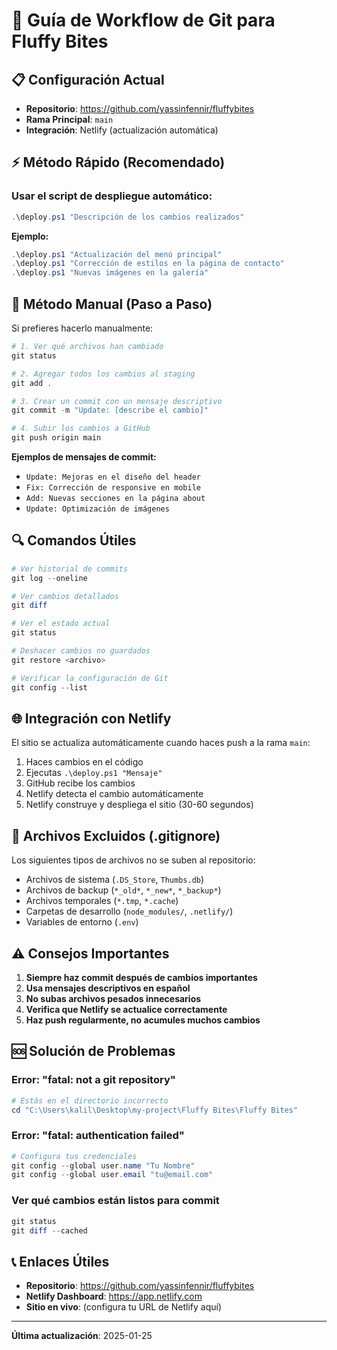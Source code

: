 # 🚀 Guía de Workflow de Git para Fluffy Bites

## 📋 Configuración Actual

- **Repositorio**: https://github.com/yassinfennir/fluffybites
- **Rama Principal**: `main`
- **Integración**: Netlify (actualización automática)

## ⚡ Método Rápido (Recomendado)

### Usar el script de despliegue automático:

```powershell
.\deploy.ps1 "Descripción de los cambios realizados"
```

**Ejemplo:**
```powershell
.\deploy.ps1 "Actualización del menú principal"
.\deploy.ps1 "Corrección de estilos en la página de contacto"
.\deploy.ps1 "Nuevas imágenes en la galería"
```

## 📝 Método Manual (Paso a Paso)

Si prefieres hacerlo manualmente:

```powershell
# 1. Ver qué archivos han cambiado
git status

# 2. Agregar todos los cambios al staging
git add .

# 3. Crear un commit con un mensaje descriptivo
git commit -m "Update: [describe el cambio]"

# 4. Subir los cambios a GitHub
git push origin main
```

**Ejemplos de mensajes de commit:**
- `Update: Mejoras en el diseño del header`
- `Fix: Corrección de responsive en mobile`
- `Add: Nuevas secciones en la página about`
- `Update: Optimización de imágenes`

## 🔍 Comandos Útiles

```powershell
# Ver historial de commits
git log --oneline

# Ver cambios detallados
git diff

# Ver el estado actual
git status

# Deshacer cambios no guardados
git restore <archivo>

# Verificar la configuración de Git
git config --list
```

## 🌐 Integración con Netlify

El sitio se actualiza automáticamente cuando haces push a la rama `main`:

1. Haces cambios en el código
2. Ejecutas `.\deploy.ps1 "Mensaje"`
3. GitHub recibe los cambios
4. Netlify detecta el cambio automáticamente
5. Netlify construye y despliega el sitio (30-60 segundos)

## 📁 Archivos Excluidos (.gitignore)

Los siguientes tipos de archivos no se suben al repositorio:

- Archivos de sistema (`.DS_Store`, `Thumbs.db`)
- Archivos de backup (`*_old*`, `*_new*`, `*_backup*`)
- Archivos temporales (`*.tmp`, `*.cache`)
- Carpetas de desarrollo (`node_modules/`, `.netlify/`)
- Variables de entorno (`.env`)

## ⚠️ Consejos Importantes

1. **Siempre haz commit después de cambios importantes**
2. **Usa mensajes descriptivos en español**
3. **No subas archivos pesados innecesarios**
4. **Verifica que Netlify se actualice correctamente**
5. **Haz push regularmente, no acumules muchos cambios**

## 🆘 Solución de Problemas

### Error: "fatal: not a git repository"
```powershell
# Estás en el directorio incorrecto
cd "C:\Users\kalil\Desktop\my-project\Fluffy Bites\Fluffy Bites"
```

### Error: "fatal: authentication failed"
```powershell
# Configura tus credenciales
git config --global user.name "Tu Nombre"
git config --global user.email "tu@email.com"
```

### Ver qué cambios están listos para commit
```powershell
git status
git diff --cached
```

## 📞 Enlaces Útiles

- **Repositorio**: https://github.com/yassinfennir/fluffybites
- **Netlify Dashboard**: https://app.netlify.com
- **Sitio en vivo**: (configura tu URL de Netlify aquí)

---

**Última actualización**: 2025-01-25

